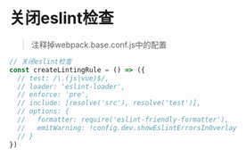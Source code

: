 # 关闭eslint检查

> 注释掉webpack.base.conf.js中的配置

```js
// 关闭eslint检查
const createLintingRule = () => ({
  // test: /\.(js|vue)$/,
  // loader: 'eslint-loader',
  // enforce: 'pre',
  // include: [resolve('src'), resolve('test')],
  // options: {
  //   formatter: require('eslint-friendly-formatter'),
  //   emitWarning: !config.dev.showEslintErrorsInOverlay
  // }
})
```

